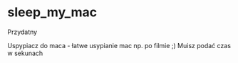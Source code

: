 # sleep_my_mac
Przydatny

Uspypiacz do maca - łatwe usypianie mac np. po filmie ;) 
Muisz podać czas w sekunach
